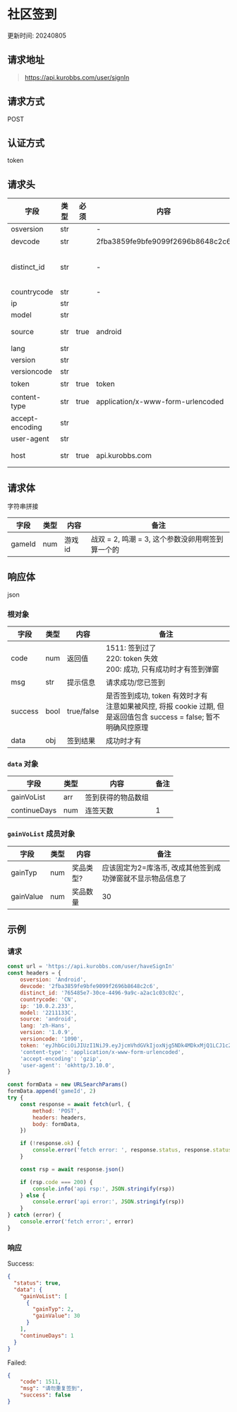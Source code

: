 # 社区签到

更新时间: 20240805

## 请求地址

> https://api.kurobbs.com/user/signIn

## 请求方式

POST

## 认证方式

token

## 请求头

| 字段            | 类型 | 必须 | 内容                              | 备注                                 |
| --------------- | ---- | ---- | --------------------------------- | ------------------------------------ |
| osversion       | str  |      | -                                 | Android                              |
| devcode         | str  |      | 2fba3859fe9bfe9099f2696b8648c2c6  | 似乎不要也行？                       |
| distinct_id     | str  |      | -                                 | 765485e7-30ce-4496-9a9c-a2ac1c03c02c |
| countrycode     | str  |      | -                                 | CN                                   |
| ip              | str  |      |                                   | 10.0.2.233                           |
| model           | str  |      |                                   | 2211133C                             |
| source          | str  | true | android                           | 不填可能会code500                    |
| lang            | str  |      |                                   | zh-Hans                              |
| version         | str  |      |                                   | 1.0.9                                |
| versioncode     | str  |      |                                   | 1090                                 |
| token           | str  | true | token                             | 令牌不能为空                         |
| content-type    | str  | true | application/x-www-form-urlencoded | 不填可能会code500                    |
| accept-encoding | str  |      |                                   | gzip                                 |
| user-agent      | str  |      |                                   | okhttp/3.10.0                        |
| host            | str  | true | api.kurobbs.com                   | 不填可能会code400                    |

## 请求体

字符串拼接

| 字段   | 类型 | 内容    | 备注                                             |
| ------ | ---- | ------- | ------------------------------------------------ |
| gameId | num  | 游戏 id | 战双 = 2, 鸣潮 = 3, 这个参数没卵用啊签到算一个的 |

## 响应体

json

### 根对象

| 字段    | 类型 | 内容       | 备注                                                         |
| ------- | ---- | ---------- | ------------------------------------------------------------ |
| code    | num  | 返回值     | 1511: 签到过了<br />220: token 失效<br />200: 成功, 只有成功时才有签到弹窗 |
| msg     | str  | 提示信息   | 请求成功/您已签到                                            |
| success | bool | true/false | 是否签到成功, token 有效时才有<br />注意如果被风控, 将报 cookie 过期, 但是返回值包含 success = false; 暂不明确风控原理 |
| data    | obj  | 签到结果   | 成功时才有                                                   |

### `data` 对象

| 字段         | 类型 | 内容               | 备注 |
| ------------ | ---- | ------------------ | ---- |
| gainVoList   | arr  | 签到获得的物品数组 |      |
| continueDays | num  | 连签天数           | 1    |

### `gainVoList` 成员对象

| 字段      | 类型 | 内容      | 备注                                                       |
| --------- | ---- | --------- | ---------------------------------------------------------- |
| gainTyp   | num  | 奖品类型? | 应该固定为2=库洛币, 改成其他签到成功弹窗就不显示物品信息了 |
| gainValue | num  | 奖品数量  | 30                                                         |

## 示例

### 请求

```js
const url = 'https://api.kurobbs.com/user/haveSignIn'
const headers = {
    osversion: 'Android',
    devcode: '2fba3859fe9bfe9099f2696b8648c2c6',
    distinct_id: '765485e7-30ce-4496-9a9c-a2ac1c03c02c',
    countrycode: 'CN',
    ip: '10.0.2.233',
    model: '2211133C',
    source: 'android',
    lang: 'zh-Hans',
    version: '1.0.9',
    versioncode: '1090',
    token: 'eyJhbGciOiJIUzI1NiJ9.eyJjcmVhdGVkIjoxNjg5NDk4MDkxMjQ1LCJ1c2VySWQiOjEwMDY1NjY5fQ.AAAA_AAAAAAAAAAAAAAAAAAAAAAAAAAA-AAAAAAAAAA',
    'content-type': 'application/x-www-form-urlencoded',
    'accept-encoding': 'gzip',
    'user-agent': 'okhttp/3.10.0',
}

const formData = new URLSearchParams()
formData.append('gameId', 2)
try {
    const response = await fetch(url, {
        method: 'POST',
        headers: headers,
        body: formData,
    })

    if (!response.ok) {
        console.error('fetch error: ', response.status, response.statusText)
    }

    const rsp = await response.json()

    if (rsp.code === 200) {
        console.info('api rsp:', JSON.stringify(rsp))
    } else {
        console.error('api error:', JSON.stringify(rsp))
    }
} catch (error) {
    console.error('fetch error:', error)
}
```

### 响应

Success: 

```json
{
  "status": true,
  "data": {
    "gainVoList": [
      {
        "gainTyp": 2,
        "gainValue": 30
      }
    ],
    "continueDays": 1
  }
}
```

Failed: 

```json
{
    "code": 1511,
    "msg": "请勿重复签到",
    "success": false
}
```

